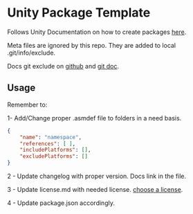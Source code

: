 # Unity Package Template

Follows Unity Documentation on how to create packages [here](https://docs.unity3d.com/Manual/CustomPackages.html).

Meta files are ignored by this repo. They are added to local .git/info/exclude.

Docs git exclude on [github](https://docs.github.com/en/get-started/getting-started-with-git/ignoring-files) and [git doc](https://git-scm.com/docs/gitignore).

## Usage

Remember to:

1- Add/Change proper .asmdef file to folders in a need basis.
```json
{
    "name": "namespace",
    "references": [ ],
    "includePlatforms": [],
    "excludePlatforms": []
}
```

2 - Update changelog with proper version. Docs link in the file.

3 - Update license.md with needed license. [choose a license](https://choosealicense.com/licenses/mit/).

4 - Update package.json accordingly.